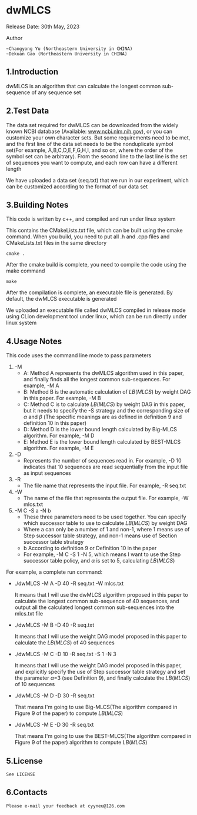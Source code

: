 # dwMLCS 

Release Date: 30th May, 2023

Author

	~Changyong Yu (Northeastern University in CHINA)
	~Dekuan Gao (Northeastern University in CHINA)

1.Introduction
--

dwMLCS is an algorithm that can calculate the longest common sub-sequence of any sequence set

2.Test Data
--

The data set required for dwMLCS can be downloaded from the widely known NCBI database (Available: www.ncbi.nlm.nih.gov), or you can customize your own character sets. But some requirements need to be met, and the first line of the data set needs to be the nonduplicate symbol set(For example, A,B,C,D,E,F,G,H,I, and so on, where the order of the symbol set can be arbitrary). From the second line to the last line is the set of sequences you want to compute, and each row can have a different length

We have uploaded a data set (seq.txt) that we run in our experiment, which can be customized according to the format of our data set

3.Building Notes
--

This code is written by c++, and compiled and run under linux system

This contains the CMakeLists.txt file, which can be built using the cmake command. When you build, you need to put all .h and .cpp files and CMakeLists.txt files in the same directory

```shell
cmake .
```

After the cmake build is complete, you need to compile the code using the make command

```shell
make
```

After the compilation is complete, an executable file is generated. By default, the dwMLCS executable is generated

We uploaded an executable file called dwMLCS compiled in release mode using CLion development tool under linux, which can be run directly under linux system

4.Usage Notes
--

This code uses the command line mode to pass parameters

1) -M
   * A: Method A represents the dwMLCS algorithm used in this paper, and finally finds all the longest common sub-sequences. For example, -M A
   * B: Method B is the automatic calculation of $LB(MLCS)$ by weight DAG in this paper. For example, -M B
   * C: Method C is to calculate $LB(MLCS)$ by weight DAG in this paper, but it needs to specify the -S strategy and the corresponding size of $\alpha$ and $\beta$ (The specific meanings are as defined in definition 9 and definition 10 in this paper)
   * D: Method D is the lower bound length calculated by Big-MLCS algorithm. For example, -M D
   * E: Method E is the lower bound length calculated by BEST-MLCS algorithm. For example, -M E
2) -D
   * Represents the number of sequences read in. For example, -D 10 indicates that 10 sequences are read sequentially from the input file as input sequences
3) -R
   * The file name that represents the input file. For example, -R seq.txt
4) -W
   * The name of the file that represents the output file. For example, -W mlcs.txt
5) -M C -S a -N b 
   * These three parameters need to be used together. You can specify which successor table to use to calculate $LB(MLCS)$ by weight DAG
   * Where a can only be a number of 1 and non-1, where 1 means use of Step successor table strategy, and non-1 means use of Section successor table strategy
   * b According to definition 9 or Definition 10 in the paper
   * For example, -M C -S 1 -N 5, which means I want to use the Step successor table policy, and $\alpha$ is set to 5, calculating $LB(MLCS)$

For example, a complete run command:

* ./dwMLCS -M A -D 40  -R seq.txt -W mlcs.txt        

  It means that I will use the dwMLCS algorithm proposed in this paper to calculate the longest common sub-sequence of 40 sequences, and output all the calculated longest common sub-sequences into the mlcs.txt file

* ./dwMLCS -M B -D 40 -R seq.txt   

  It means that I will use the weight DAG model proposed in this paper to calculate the $LB(MLCS)$ of 40 sequences

* ./dwMLCS -M C -D 10 -R seq.txt -S 1 -N 3   

  It means that I will use the weight DAG model proposed in this paper, and explicitly specify the use of Step successor table strategy and set the parameter $\alpha$=3 (see Definition 9), and finally calculate the $LB(MLCS)$ of 10 sequences

* ./dwMLCS -M D -D 30 -R seq.txt   

  That means I'm going to use Big-MLCS(The algorithm compared in Figure 9 of the paper) to compute $LB(MLCS)$

* ./dwMLCS -M E -D 30 -R seq.txt  

  That means I'm going to use the BEST-MLCS(The algorithm compared in Figure 9 of the paper) algorithm to compute $LB(MLCS)$

5.License
--

	See LICENSE

6.Contacts
--

	Please e-mail your feedback at cyyneu@126.com



